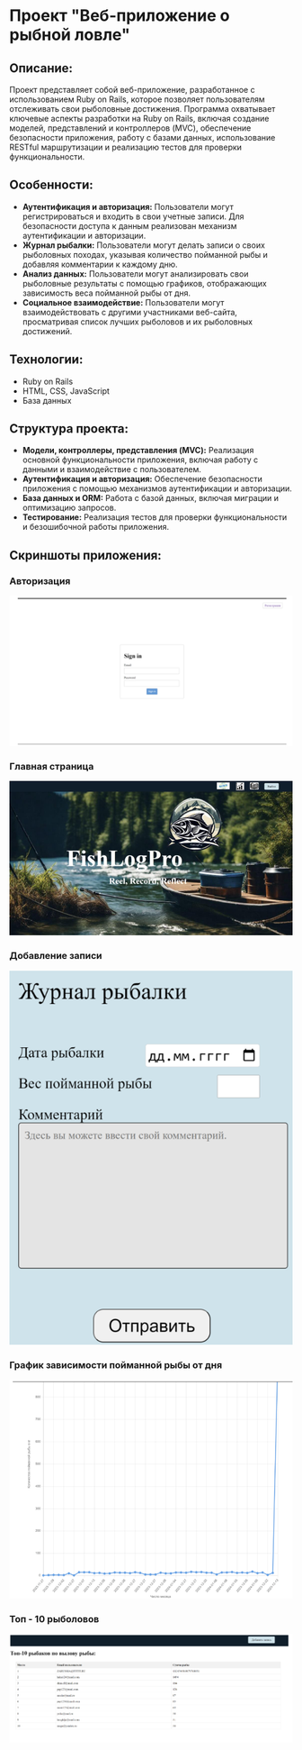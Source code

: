 # Проект "Веб-приложение о рыбной ловле"

## Описание:
Проект представляет собой веб-приложение, разработанное с использованием Ruby on Rails, которое позволяет пользователям отслеживать свои рыболовные достижения. Программа охватывает ключевые аспекты разработки на Ruby on Rails, включая создание моделей, представлений и контроллеров (MVC), обеспечение безопасности приложения, работу с базами данных, использование RESTful маршрутизации и реализацию тестов для проверки функциональности.

## Особенности:
- **Аутентификация и авторизация:** Пользователи могут регистрироваться и входить в свои учетные записи. Для безопасности доступа к данным реализован механизм аутентификации и авторизации.
- **Журнал рыбалки:** Пользователи могут делать записи о своих рыболовных походах, указывая количество пойманной рыбы и добавляя комментарии к каждому дню.
- **Анализ данных:** Пользователи могут анализировать свои рыболовные результаты с помощью графиков, отображающих зависимость веса пойманной рыбы от дня.
- **Социальное взаимодействие:** Пользователи могут взаимодействовать с другими участниками веб-сайта, просматривая список лучших рыболовов и их рыболовных достижений.

## Технологии:
- Ruby on Rails
- HTML, CSS, JavaScript
- База данных

## Структура проекта:
- **Модели, контроллеры, представления (MVC):** Реализация основной функциональности приложения, включая работу с данными и взаимодействие с пользователем.
- **Аутентификация и авторизация:** Обеспечение безопасности приложения с помощью механизмов аутентификации и авторизации.
- **База данных и ORM:** Работа с базой данных, включая миграции и оптимизацию запросов.
- **Тестирование:** Реализация тестов для проверки функциональности и безошибочной работы приложения.

## Скриншоты приложения:

### Авторизация

![Скриншот 1](vxod.png)

### Главная страница

![Скриншот 2](main.png)

### Добавление записи

![Скриншот 3](add.png)

### График зависимости пойманной рыбы от дня

![Скриншот 4](graptg.png)

### Топ - 10 рыболовов

![Скриншот 4](top.png)